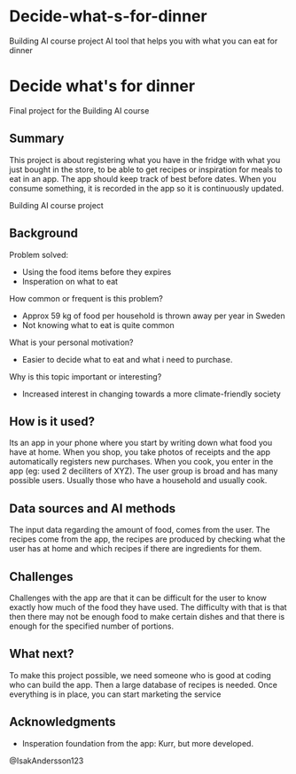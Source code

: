 # Decide-what-s-for-dinner
Building AI course project
AI tool that helps you with what you can eat for dinner


# Decide what's for dinner

Final project for the Building AI course

## Summary

This project is about registering what you have in the fridge with what you just bought in the store, to be able to get recipes or inspiration for meals to eat in an app. The app should keep track of best before dates. When you consume something, it is recorded in the app so it is continuously updated.

Building AI course project

## Background

Problem solved: 
* Using the food items before they expires
* Insperation on what to eat 

How common or frequent is this problem?
* Approx 59 kg of food per household is thrown away per year in Sweden
* Not knowing what to eat is quite common

What is your personal motivation?
* Easier to decide what to eat and what i need to purchase.

Why is this topic important or interesting?
* Increased interest in changing towards a more climate-friendly society


## How is it used?

Its an app in your phone where you start by writing down what food you have at home. When you shop, you take photos of receipts and the app automatically registers new purchases. When you cook, you enter in the app (eg: used 2 deciliters of XYZ). The user group is broad and has many possible users. Usually those who have a household and usually cook.


## Data sources and AI methods
The input data regarding the amount of food, comes from the user. The recipes come from the app, the recipes are produced by checking what the user has at home and which recipes if there are ingredients for them.


## Challenges
Challenges with the app are that it can be difficult for the user to know exactly how much of the food they have used. The difficulty with that is that then there may not be enough food to make certain dishes and that there is enough for the specified number of portions.


## What next?

To make this project possible, we need someone who is good at coding who can build the app. Then a large database of recipes is needed. Once everything is in place, you can start marketing the service


## Acknowledgments

* Insperation foundation from the app: Kurr, but more developed.



  
@IsakAndersson123

